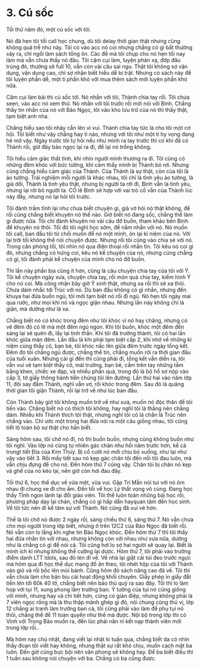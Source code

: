 # 3. Cú sốc
Tối thứ năm đó, một cú sốc với tôi.

Nó đã hẹn tôi tối call học chung, dù tôi delay thời gian thật nhưng cũng không quá trễ như này. Tôi có vào acc nó coi nhưng chẳng có gì bất thường xảy ra, chỉ ngồi làm sách tổng ôn. Các đề mà tôi chụp cho nó hẹn tối nay làm mà vẫn chưa thấy nó đâu. Tôi cặm cụi làm, luyện phản xạ, đớp đâu trúng đó, thường sẽ full 10, vẫn còn vài câu sai ngu. Thật tôi không sợ vận dụng, vận dụng cao, chỉ sợ nhận biết hiểu dễ bị trật. Nhưng có sách này để tôi luyện phần dễ, một tí phần khó với mua thêm sách mới luyện phần khó nữa.

Căm cụi làm bài thì cú sốc tới. Nó nhắn với tôi, Thành chia tay rồi. Tôi chưa seen, vào acc nó xem thứ. Nó nhắn với tôi trước rồi mới nói với Bình. Chẳng thấy tin nhắn của nó với Bảo Ngọc, tôi vào kho lưu trữ của nó thì thấy thật, tạm biệt anh nha.

Chẳng hiểu sao tôi nhảy cẫn lên vì vui. Thành chia tay tức là cho tôi một cơ hội. Tôi biết như vậy chẳng hay tí nào, nhưng với tôi như một tí hy vọng đang hé mở vậy. Ngày trước tôi tự hỏi nếu như mình ra tay trước thì có khi đã có Thành rồi, giờ đây bảo ngọc lại ra đi, để lại nó trống không.

Tôi hiểu cảm giác thất tình, khi nhìn người mình thương ra đi. Tôi cũng có những đêm khóc với bức tường, khi cảm thấy mình bị Thành bỏ rơi. Nhưng cũng chẳng hiểu cảm giác của Thành. Của Thành là sự thật, còn của tôi là ảo tưởng. Trải nghiệm mỗi người là khác nhau, tôi chỉ là tình yêu ảo tưởng, là giả dối, Thành là tình yêu thật, nhưng bị người ta rời đi, Bình vẫn là tình yêu, nhưng lại rời bỏ người ta. CÓ lẽ Bình sẽ hợp với vai trò cố vẫn của Thành lúc này đây, nhưng nó lại hỏi tôi trước.

Tôi đành trầm tĩnh lại như chưa biết chuyện gì, giả vờ hỏi nó thật không, để rồi cũng chẳng biết khuyên nó thế nào. Giờ biết nó đang sốc, chẳng thể làm gì được nữa. Tôi chỉ đành khuyên nó vài câu đỡ buồn, tham khảo bên Bình để khuyên nó thôi. Tối đó tôi nghỉ học sớm, để nằm nhắn với nó. Nó muốn tôi call, ban đầu tôi từ chối muốn để nó một mình, ôn lại kỉ niệm của nó. Với lại trời tối không thể nói chuyện được. Nhưng rồi tôi cũng vào chia sẻ với nó. Trong căn phòng tối, tôi nhìn nó qua điện thoại rồi nhắn tin. Tôi kêu nó coi gì đó, nhưng chẳng có hứng coi, kêu nó kể chuyện của nó, nhưng cũng chẳng có gì, tôi đành phải kể chuyện của mình cho nó đỡ buồn.

Thì lần này phần bịa cũng ít hơn, cũng là câu chuyện chia tay của tôi với Ý. Tôi kể chuyện ngày xưa, chuyện chia tay, rồi món quà chia tay, kiếm hình Ý cho nó coi. Mà công nhận bây giờ Ý xinh thật, nhưng xa rồi thì sẽ xa thôi. Chưa dám nhắc tới Trúc với nó. Dù ban đầu không có gì nhắn, nhưng đến khuya hai đứa buồn ngủ, tôi mới tạm biệt nó rồi đi ngủ. Nó hẹn tôi ngày mai qua rước, như mọi khi nó và ngọc giận nhau. Nhưng lần này không chỉ là giận, mà dường như là xa.

Chẳng biết nó có khóc trong đêm như tôi khóc vì nó hay chăng, nhưng có vẻ đêm đó có lẽ mà một đêm ngủ ngon. Khi tôi buồn, khóc một đêm đến sáng lại sẽ quên đi, lấy lại tinh thần. Khi tôi đã trưởng thành, tôi có hai lần khóc giữa màn đêm. Lần đầu là khi phải tạm biệt cấp 2, khi nhớ về những kỉ niệm cùng thầy cô, bạn bè, tôi khóc nấc lên giữa đêm trước ngày tổng kết. Đêm đó tôi chẳng ngủ được, chẳng thể tin, chẳng muốn rời ra thời gian đầu của tuổi xuân. Nhưng cái gì đến thì cũng phải đi, tổng kết vẫn diễn ra, tôi vẫn vui vẻ tạm biệt thầy cô, mái trường, bạn bè, cầm trên tay những tấm bằng khen, chiếc xe đạp, và nhiều phần quà, trong đó là bộ hồ sơ nộp vào cấp 3, tờ giấy thông hành tiễn chúng tôi lên đường. Lần thứ hai vào năm lớp 11, đôi say đắm Thành, nghĩ vẫn vơ, rồi khóc trong đêm. Sau đó là quãng thời gian tôi giận Thành, rồi lại trở về như lúc ban đầu.

Còn Thành bây giờ tôi không muốn trở về như xưa, muốn nó độc thân để tôi tiến vào. Chẳng biết nó có thích tôi không, hay nghĩ tôi là thẳng nên chẳng dám. Nhiều khi Thành thích tôi thật, nhưng nghĩ tôi có lá chắn là Trúc nên chẳng vào. Chỉ ước một trong hai đứa nói ra một câu giống nhau, tôi cũng tiết lộ toàn bộ sự thật cho hắn biết.

Sáng hôm sau, tôi chở nó đi, nó thì buồn buồn, nhưng cũng không buồn như tôi nghĩ. Vào lớp nó cũng tự nhiên gác chân như hồi năm trước hơn, kể cả trongt tiết Địa của Kim Thúy. Bị cổ cười nó mới chịu bỏ xuống, như lại như vậy vào tiết 3. Rồi mấy tiết sau nó kẹp gác chân tôi đến nỗi tôi đau luôn, mà vẫn chịu đựng để cho nó. Đến hôm thứ 7 cũng vậy. Chân tôi bị chân nó kẹp và ghế của nó kéo lại, nên giờ còn hơi đau đây.

Tối thứ 6, học thể dục về vừa mệt, vừa vui. Gặp Trí Mẫn nói tui với nó ôm nhau đi chung xe đi cho ấm. Đến tối về học Lý thất vọng vô cùng. Đang học thầy TÍnh ngon lành lại đổi giáo viên. Tôi thề luôn toàn những bài học rồi, phương pháp dạy lại chán, chẵng có gì hấp dẫn hayquan tâm đến học sinh. Về tôi tức nên đi kể tâm sự với Thành. Nó cũng đã vui vẻ hơn.

Thế là tôi chở nó được 2 ngày rồi, sáng chiều thứ 6, sáng thứ 7. Nó vẫn chưa cho mọi người trong lớp biết, nhưng ở trên 12C2 của Bảo Ngọc đã biết rồi. Nó vẫn còn lo lắng khi nghe tin Bảo Ngọc khóc. Đến hôm thứ 7 thì tôi thấy hai đứa nhắn tin với nhau, nhưng không còn với nhau như xưa nữa, dường như là chẳng có gì để nói cả. Tôi cũng hơi lo sợ hai người sẽ quay lại. Biết là mình ích kỉ nhưng không thễ cưỡng lại dược. Hôm thứ 7, tôi phải vào trường điểm danh LTT Idols, sau đó lén đi về. Về nhà lại giặt cái túi đeo trước ngực mà hôm qua đi học thể dục mang đồ ăn theo, tôi nhét hộp của tôi với Thành vào giỏ và rồi bốc lên mùi bánh. Cũng hôm đó sách nâng cao đã về. Tôi thì vẫn chưa làm cho bận bịu cái hoạt động khối chuyên. Giấy phép in giấy đắt tiền lên tới 60k 40 tờ, chẳng biết nên bảo thủ quỹ ra sao đây. Tối thì lo làm họp với tụi 11, xung phong làm trưởng ban. Ý tưởng của tụi nó cũng giống với mình, nhưng hay và chi tiết hơn, cũng có gián điệp, nhưng không phải là 7 viên ngọc rồng mà là thu thập mảnh ghép gì đó, nói chung cũng thú vị, lớp 12 chẳng ai tranh làm trưởng ban cả, tôi cũng phải vào làm để phụ tụi nó thôi, chẳng thể để 11 toàn quyền như thế mà được. Nội bộ trong lớp thì có Vinh với Trọng Bảo muốn ra, đến lúc phải năn nỉ kết nạp thành viên mới trong lớp rồi..

Mà hôm nay chủ nhật, đang viết lại nhật kí tuần qua, chẳng biết da có nhìn thấy đoạn tôi viết hay không, nhưng thật sự rất khó chịu, muốn cạch mặt ba luôn. Đến giờ cũng bực bội nên văn phong sẽ không hay. Để ba biết điều thì 1 tuần sau không nói chuyện với ba. Chẳng có ba cũng được.
